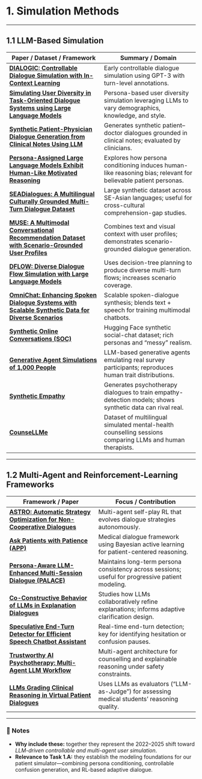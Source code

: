 # 1. Simulation Methods

---

## 1.1  LLM-Based Simulation

| **Paper / Dataset / Framework** | **Summary / Domain** |
|----------------------------------|-----------------------|
| [**DIALOGIC: Controllable Dialogue Simulation with In-Context Learning**](https://aclanthology.org/2022.findings-emnlp.318.pdf) | Early controllable dialogue simulation using GPT-3 with turn-level annotations. |
| [**Simulating User Diversity in Task-Oriented Dialogue Systems using Large Language Models**](https://arxiv.org/abs/2502.12813) | Persona-based user diversity simulation leveraging LLMs to vary demographics, knowledge, and style. |
| [**Synthetic Patient-Physician Dialogue Generation from Clinical Notes Using LLM**](https://arxiv.org/abs/2408.06285) | Generates synthetic patient–doctor dialogues grounded in clinical notes; evaluated by clinicians. |
| [**Persona-Assigned Large Language Models Exhibit Human-Like Motivated Reasoning**](https://arxiv.org/abs/2506.20020) | Explores how persona conditioning induces human-like reasoning bias; relevant for believable patient personas. |
| [**SEADialogues: A Multilingual Culturally Grounded Multi-Turn Dialogue Dataset**](https://openreview.net/forum?id=b0eqQBoemi) | Large synthetic dataset across SE-Asian languages; useful for cross-cultural comprehension-gap studies. |
| [**MUSE: A Multimodal Conversational Recommendation Dataset with Scenario-Grounded User Profiles**](https://aclanthology.org/2025.findings-acl.58/) | Combines text and visual context with user profiles; demonstrates scenario-grounded dialogue generation. |
| [**DFLOW: Diverse Dialogue Flow Simulation with Large Language Models**](https://aclanthology.org/2025.realm-1.2/) | Uses decision-tree planning to produce diverse multi-turn flows; increases scenario coverage. |
| [**OmniChat: Enhancing Spoken Dialogue Systems with Scalable Synthetic Data for Diverse Scenarios**](https://arxiv.org/abs/2501.01384) | Scalable spoken-dialogue synthesis; blends text + speech for training multimodal chatbots. |
| [**Synthetic Online Conversations (SOC)**](https://huggingface.co/blog/marcodsn/soc-2508) | Hugging Face synthetic social-chat dataset; rich personas and “messy” realism. |
| [**Generative Agent Simulations of 1,000 People**](https://arxiv.org/pdf/2411.10109v1) | LLM-based generative agents emulating real survey participants; reproduces human trait distributions. |
| [**Synthetic Empathy**](https://aclanthology.org/2025.clpsych-1.13/) | Generates psychotherapy dialogues to train empathy-detection models; shows synthetic data can rival real. |
| [**CounseLLMe**](https://www.sciencedirect.com/science/article/pii/S2667118225000017) | Dataset of multilingual simulated mental-health counselling sessions comparing LLMs and human therapists. |

---

## 1.2  Multi-Agent and Reinforcement-Learning Frameworks

| **Framework / Paper** | **Focus / Contribution** |
|-------------------------|---------------------------|
| [**ASTRO: Automatic Strategy Optimization for Non-Cooperative Dialogues**](https://aclanthology.org/2025.findings-acl.22/) | Multi-agent self-play RL that evolves dialogue strategies autonomously. |
| [**Ask Patients with Patience (APP)**](https://arxiv.org/abs/2502.07143) | Medical dialogue framework using Bayesian active learning for patient-centered reasoning. |
| [**Persona-Aware LLM-Enhanced Multi-Session Dialogue (PALACE)**](https://aclanthology.org/2025.findings-acl.5/) | Maintains long-term persona consistency across sessions; useful for progressive patient modeling. |
| [**Co-Constructive Behavior of LLMs in Explanation Dialogues**](https://aclanthology.org/2025.sigdial-1.1/) | Studies how LLMs collaboratively refine explanations; informs adaptive clarification design. |
| [**Speculative End-Turn Detector for Efficient Speech Chatbot Assistant**](https://arxiv.org/abs/2503.23439) | Real-time end-turn detection; key for identifying hesitation or confusion pauses. |
| [**Trustworthy AI Psychotherapy: Multi-Agent LLM Workflow**](https://arxiv.org/html/2508.11398v2) | Multi-agent architecture for counselling and explainable reasoning under safety constraints. |
| [**LLMs Grading Clinical Reasoning in Virtual Patient Dialogues**](https://aclanthology.org/2025.sigdial-1.56/) | Uses LLMs as evaluators (“LLM-as-Judge”) for assessing medical students’ reasoning quality. |

---

### 🧩  Notes

- **Why include these:** together they represent the 2022–2025 shift toward *LLM-driven controllable and multi-agent user simulation*.  
- **Relevance to Task 1.A:** they establish the modeling foundations for our patient simulator—combining persona conditioning, controllable confusion generation, and RL-based adaptive dialogue.
